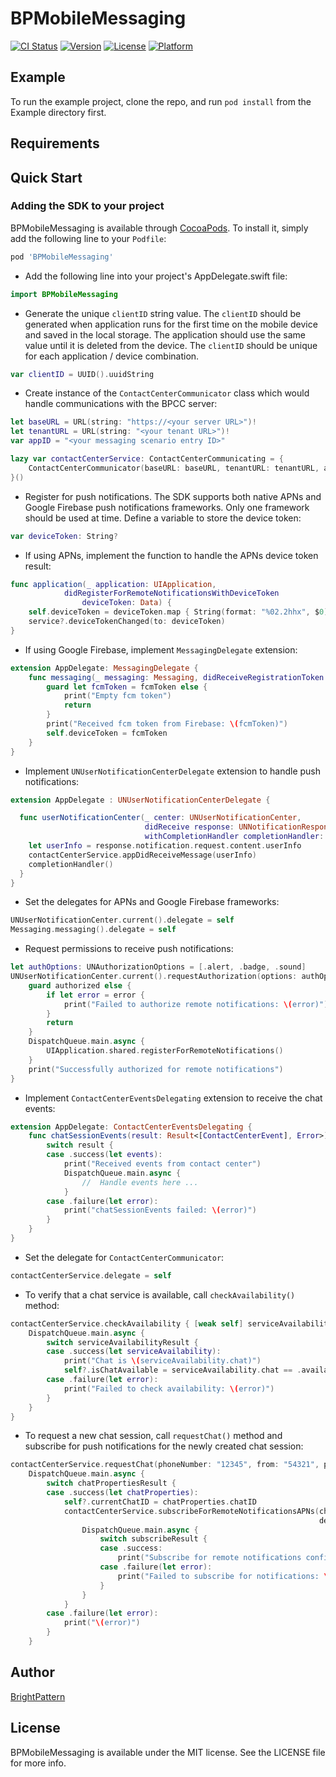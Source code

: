 # BPMobileMessaging

[![CI Status](https://img.shields.io/travis/brightpattern.com/BPMobileMessaging.svg?style=flat)](https://travis-ci.org/brightpattern.com/BPMobileMessaging)
[![Version](https://img.shields.io/cocoapods/v/BPMobileMessaging.svg?style=flat)](https://cocoapods.org/pods/BPMobileMessaging)
[![License](https://img.shields.io/cocoapods/l/BPMobileMessaging.svg?style=flat)](https://cocoapods.org/pods/BPMobileMessaging)
[![Platform](https://img.shields.io/cocoapods/p/BPMobileMessaging.svg?style=flat)](https://cocoapods.org/pods/BPMobileMessaging)

## Example

To run the example project, clone the repo, and run `pod install` from the Example directory first.

## Requirements

## Quick Start
### Adding the SDK to your project

BPMobileMessaging is available through [CocoaPods](https://cocoapods.org/pods/BPMobileMessaging). To install it, simply add the following line to your `Podfile`:
```ruby
pod 'BPMobileMessaging'
```
* Add the following line into your project's AppDelegate.swift file:
```swift
import BPMobileMessaging
```
* Generate the unique `clientID` string value. The `clientID` should be generated when application runs for the first time on the mobile device and saved in the local storage. The application should use the same value until it is deleted from the device. The `clientID` should be unique for each application / device combination.
```swift
var clientID = UUID().uuidString
```
* Create instance of the `ContactCenterCommunicator` class which would handle communications with the BPCC server:
```swift
let baseURL = URL(string: "https://<your server URL>")!
let tenantURL = URL(string: "<your tenant URL>")!
var appID = "<your messaging scenario entry ID>"

lazy var contactCenterService: ContactCenterCommunicating = {
    ContactCenterCommunicator(baseURL: baseURL, tenantURL: tenantURL, appID: appID, clientID: clientID)
}()
```
* Register for push notifications. The SDK supports both native APNs and Google Firebase push notifications frameworks. Only one framework should be used at time. Define a variable to store the device token:
```swift
var deviceToken: String?
```
* If using APNs, implement the function to handle the APNs device token result:
```swift
func application(_ application: UIApplication,
            didRegisterForRemoteNotificationsWithDeviceToken
                deviceToken: Data) {
    self.deviceToken = deviceToken.map { String(format: "%02.2hhx", $0) }.joined()
    service?.deviceTokenChanged(to: deviceToken)
}
```
* If using Google Firebase, implement `MessagingDelegate` extension:
```swift
extension AppDelegate: MessagingDelegate {
    func messaging(_ messaging: Messaging, didReceiveRegistrationToken fcmToken: String?) {
        guard let fcmToken = fcmToken else {
            print("Empty fcm token")
            return
        }
        print("Received fcm token from Firebase: \(fcmToken)")
        self.deviceToken = fcmToken
    }
}
```
* Implement `UNUserNotificationCenterDelegate` extension to handle push notifications:
```swift
extension AppDelegate : UNUserNotificationCenterDelegate {

  func userNotificationCenter(_ center: UNUserNotificationCenter,
                              didReceive response: UNNotificationResponse,
                              withCompletionHandler completionHandler: @escaping () -> Void) {
    let userInfo = response.notification.request.content.userInfo
    contactCenterService.appDidReceiveMessage(userInfo)
    completionHandler()
  }
}

```
* Set the delegates for APNs and Google Firebase frameworks:
```swift
UNUserNotificationCenter.current().delegate = self
Messaging.messaging().delegate = self
```
* Request permissions to receive push notifications:
```swift
let authOptions: UNAuthorizationOptions = [.alert, .badge, .sound]
UNUserNotificationCenter.current().requestAuthorization(options: authOptions) { (authorized, error) in
    guard authorized else {
        if let error = error {
            print("Failed to authorize remote notifications: \(error)")
        }
        return
    }
    DispatchQueue.main.async {
        UIApplication.shared.registerForRemoteNotifications()
    }
    print("Successfully authorized for remote notifications")
}
```
* Implement `ContactCenterEventsDelegating` extension to receive the chat events:

```swift
extension AppDelegate: ContactCenterEventsDelegating {
    func chatSessionEvents(result: Result<[ContactCenterEvent], Error>) {
        switch result {
        case .success(let events):
            print("Received events from contact center")
            DispatchQueue.main.async {
                //  Handle events here ...
            }
        case .failure(let error):
            print("chatSessionEvents failed: \(error)")
        }
    }
}
```
* Set the delegate for `ContactCenterCommunicator`:

```swift
contactCenterService.delegate = self
```
* To verify that a chat service is available, call `checkAvailability()` method:

```swift
contactCenterService.checkAvailability { [weak self] serviceAvailabilityResult in
    DispatchQueue.main.async {
        switch serviceAvailabilityResult {
        case .success(let serviceAvailability):
            print("Chat is \(serviceAvailability.chat)")
            self?.isChatAvailable = serviceAvailability.chat == .available
        case .failure(let error):
            print("Failed to check availability: \(error)")
        }
    }
}
```
* To request a new chat session, call `requestChat()` method and subscribe for push notifications for the newly created chat session:
```swift
contactCenterService.requestChat(phoneNumber: "12345", from: "54321", parameters: [:]) { [weak self] chatPropertiesResult in
    DispatchQueue.main.async {
        switch chatPropertiesResult {
        case .success(let chatProperties):
            self?.currentChatID = chatProperties.chatID
            contactCenterService.subscribeForRemoteNotificationsAPNs(chatID: chatProperties.chatID,
                                                                     deviceToken: deviceToken) { subscribeResult in
                DispatchQueue.main.async {
                    switch subscribeResult {
                    case .success:
                        print("Subscribe for remote notifications confirmed")
                    case .failure(let error):
                        print("Failed to subscribe for notifications: \(error)")
                    }
                }
            }
        case .failure(let error):
            print("\(error)")
        }
    }
```
## Author

[BrightPattern](https://brightpattern.com)

## License

BPMobileMessaging is available under the MIT license. See the LICENSE file for more info.
